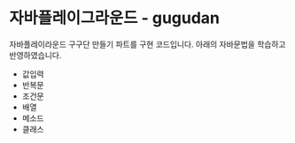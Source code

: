 # 자바플레이그라운드 - gugudan
자바플레이라운드 구구단 만들기 파트를 구현 코드입니다. 
아래의 자바문법을 학습하고 반영하였습니다.

* 값입력
* 반복문
* 조건문
* 배열
* 메소드
* 클래스
